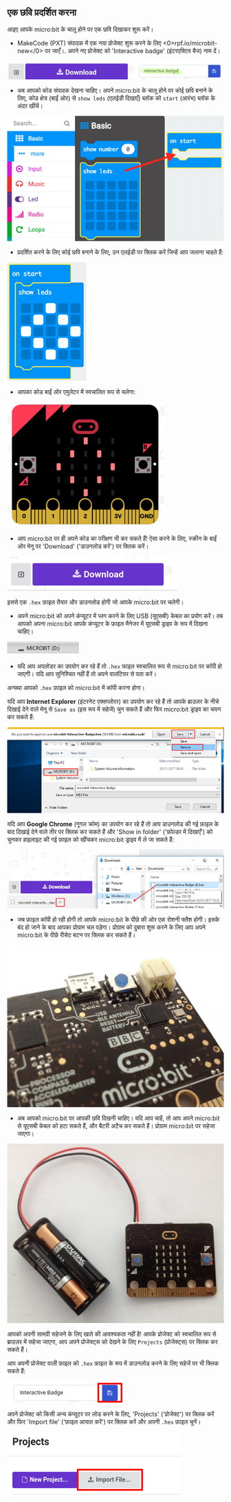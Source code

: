 ## एक छवि प्रदर्शित करना

आइए आपके micro:bit के चालू होने पर एक छवि दिखाकर शुरू करें।

+ MakeCode (PXT) संपादक में एक नया प्रोजेक्ट शुरू करने के लिए <0>rpf.io/microbit-new</0> पर जाएंँ।. अपने नए प्रोजेक्ट को 'Interactive badge' (इंटरएक्टिव बैज) नाम दें।

![स्क्रीनशॉट](images/badge-name.png)

+ अब आपको कोड संपादक देखना चाहिए। अपने micro:bit के चालू होने पर कोई छवि बनाने के लिए, कोड क्षेत्र (बाईं ओर) से `show leds` (एलईडी दिखाएँ) ब्लॉक को `start` (आरंभ) ब्लॉक के अंदर खींचें।

![स्क्रीनशॉट](images/badge-draw.png)

+ प्रदर्शित करने के लिए कोई छवि बनाने के लिए, उन एलईडी पर क्लिक करें जिन्हें आप जलाना चाहते हैं:

![स्क्रीनशॉट](images/badge-pattern.png)

+ आपका कोड बाईं ओर एमुलेटर में स्वचालित रूप से चलेगा:

![स्क्रीनशॉट](images/badge-emulator.png)

+ आप micro:bit पर ही अपने कोड का परीक्षण भी कर सकते हैं! ऐसा करने के लिए, स्क्रीन के बाईं ओर मेनू पर 'Download' ('डाउनलोड करें') पर क्लिक करें।

![स्क्रीनशॉट](images/badge-download.png)

इससे एक `.hex` फ़ाइल तैयार और डाउनलोड होगी जो आपके micro:bit पर चलेगी।

+ अपने micro:bit को अपने कंप्यूटर में प्लग करने के लिए USB (यूएसबी) केबल का प्रयोग करें। तब आपको अपना micro:bit आपके कंप्यूटर के फ़ाइल मैनेजर में यूएसबी ड्राइव के रूप में दिखना चाहिए। 

![स्क्रीनशॉट](images/badge-drive.png)

+ यदि आप अपलोडर का उपयोग कर रहे हैं तो `.hex` फाइल स्वचालित रूप से micro:bit पर कॉपी हो जाएगी। यदि आप सुनिश्चित नहीं हैं तो अपने वालंटियर से पता करें। 

अन्यथा आपको `.hex` फ़ाइल को micro:bit में कॉपी करना होगा।

यदि आप **Internet Explorer** (इंटरनेट एक्सप्लोरर) का उपयोग कर रहे हैं तो आपके ब्राउज़र के नीचे दिखाई देने वाले मेनू से `Save as` (इस रूप में सहेजें) चुन सकते हैं और फिर micro:bit ड्राइव का चयन कर सकते हैं:

![स्क्रीनशॉट](images/badge-save-explorer.png)

यदि आप **Google Chrome** (गूगल क्रोम) का उपयोग कर रहे हैं तो आप डाउनलोड की गई फ़ाइल के बाद दिखाई देने वाले तीर पर क्लिक कर सकते हैं और 'Show in folder' ('फ़ोल्डर में दिखाएँ') को चुनकर हाइलाइट की गई फ़ाइल को खींचकर micro:bit ड्राइव में ले जा सकते हैं:

![स्क्रीनशॉट](images/badge-save-chrome.png)

+ जब फ़ाइल कॉपी हो रही होगी तो आपके micro:bit के पीछे की ओर एक रोशनी फ्लैश होगी। इसके बंद हो जाने के बाद आपका प्रोग्राम चल पड़ेगा। प्रोग्राम को दुबारा शुरू करने के लिए आप अपने micro:bit के पीछे रीसेट बटन पर क्लिक कर सकते हैं।

![स्क्रीनशॉट](images/badge-reset.jpg)

+ अब आपको micro:bit पर आपकी छवि दिखनी चाहिए। यदि आप चाहें, तो आप अपने micro:bit से यूएसबी केबल को हटा सकते हैं, और बैटरी अटैच कर सकते हैं। प्रोग्राम micro:bit पर सहेजा जाएगा।

![स्क्रीनशॉट](images/badge-battery.jpg)

आपको अपनी सामग्री सहेजने के लिए खाते की आवश्यकता नहीं है! आपके प्रोजेक्ट को स्वचालित रूप से ब्राउज़र में सहेजा जाएगा, आप अपने प्रोजेक्ट्स को देखने के लिए `Projects` (प्रोजेक्ट्स) पर क्लिक कर सकते हैं।

आप अपनी प्रोजेक्ट वाली फ़ाइल को `.hex` फ़ाइल के रूप में डाउनलोड करने के लिए सहेजें पर भी क्लिक सकते हैं:

![स्क्रीनशॉट](images/badge-save.png)

अपने प्रोजेक्ट को किसी अन्य कंप्यूटर पर लोड करने के लिए, 'Projects' ('प्रोजेक्ट') पर क्लिक करें और फिर 'Import file' ('फ़ाइल आयात करें') पर क्लिक करें और अपनी `.hex` फ़ाइल चुनें।

![स्क्रीनशॉट](images/badge-import.png)
